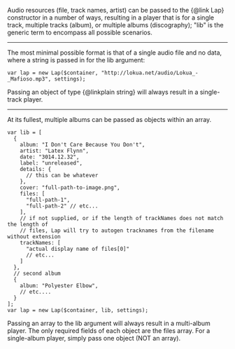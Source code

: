 Audio resources (file, track names, artist) can be passed to the {@link Lap} constructor
in a number of ways, resulting in a player that is for a single track, multiple tracks (album), or
multiple albums (discography); "lib" is the generic term to encompass all possible scenarios.

---

The most minimal possible format is that of a single audio file and no data, 
where a string is passed in for the lib argument:

    var lap = new Lap($container, "http://lokua.net/audio/Lokua_-_Mafioso.mp3", settings);

Passing an object of type {@linkplain string} will always result in a single-track 
player.

---

At its fullest, multiple albums can be passed as objects within an array.

```javascipt
var lib = [
  {
    album: "I Don't Care Because You Don't",
    artist: "Latex Flynn",
    date: "3014.12.32",
    label: "unreleased",
    details: { 
      // this can be whatever 
    },
    cover: "full-path-to-image.png",
    files: [
      "full-path-1",
      "full-path-2" // etc...
    ],
    // if not supplied, or if the length of trackNames does not match the length of
    // files, Lap will try to autogen tracknames from the filename without extension
    trackNames: [
      "actual display name of files[0]"
      // etc...
    ]
  },
  // second album
  {
    album: "Polyester Elbow",
    // etc....    
  }
];
var lap = new Lap($container, lib, settings);
```

Passing an array to the lib argument will always result in a multi-album player. The only
required fields of each object are the files array. For a single-album player, simply pass one
object (NOT an array).